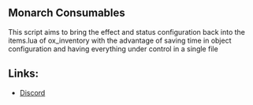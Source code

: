 ## Monarch Consumables
This script aims to bring the effect and status configuration back into the items.lua of ox_inventory with the advantage of saving time in object configuration and having everything under control in a single file

## Links:
- [Discord](https://discord.gg/WKtk65yBC6)
